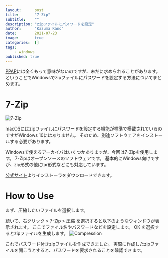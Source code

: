 ```yaml
---
layout:      post
title:       "7-Zip"
subtitle:    ""
description: "zipファイルにパスワードを設定"
author:      "Kazuma Kano"
date:        2021-07-23
image:       true
categories:  []
tags:
    - windows
published: true
---
```


[PPAP](https://ja.wikipedia.org/wiki/PPAP_(セキュリティ))には全くもって意味がないのですが、未だに求められることがあります。
ということでWindowsでzipファイルにパスワードを設定する方法についてまとめます。

# 7-Zip
![7-Zip](https://sevenzip.osdn.jp/7ziplogo.png)

macOSにはzipファイルにパスワードを設定する機能が標準で搭載されているのですがWindows 10にはありません。
そのため、別途ソフトウェアをインストールする必要があります。

Windowsで使えるアーカイバはいくつかありますが、今回は7-Zipを使用します。
7-Zipはオープンソースのソフトウェアです。
基本的にWindows向けですが、zip形式の他にtar形式などにも対応しています。

[公式サイト](https://sevenzip.osdn.jp/)よりインストーラをダウンロードできます。

# How to Use
まず、圧縮したいファイルを選択します。

続いて、右クリック > 7-Zip > 圧縮 を選択すると以下のようなウィンドウが表示されます。
ここでファイル名やパスワードなどを設定します。
OK を選択するとzipファイルを生成します。
![Compression](../../img/post-20210723-01.png)

これでパスワード付きzipファイルを作成できました。
実際に作成したzipファイルを開こうとすると、パスワードを要求されることを確認できます。
